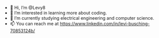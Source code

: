 - 👋 Hi, I’m @Levy8
- 👀 I’m interested in learning more about coding.
- 🌱 I’m currently studying electrical engineering and computer science.
- 📫 You can reach me at https://www.linkedin.com/in/levi-busching-70853124b/

<!---
Levy8/Levy8 is a ✨ special ✨ repository because its `README.md` (this file) appears on your GitHub profile.
You can click the Preview link to take a look at your changes.
--->
